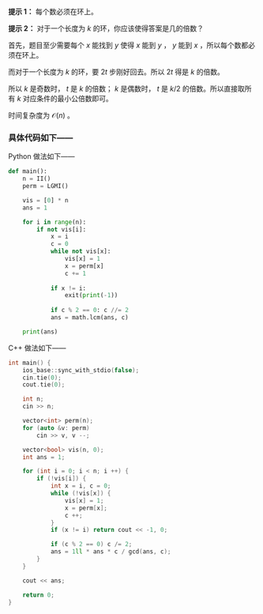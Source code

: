 **提示 1：** 每个数必须在环上。

**提示 2：** 对于一个长度为 $k$ 的环，你应该使得答案是几的倍数？

首先，题目至少需要每个 $x$ 能找到 $y$ 使得 $x$ 能到 $y$ ， $y$ 能到 $x$ ，所以每个数都必须在环上。

而对于一个长度为 $k$ 的环，要 $2t$ 步刚好回去。所以 $2t$ 得是 $k$ 的倍数。

所以 $k$ 是奇数时， $t$ 是 $k$ 的倍数； $k$ 是偶数时， $t$ 是 $k/2$ 的倍数。所以直接取所有 $k$ 对应条件的最小公倍数即可。

时间复杂度为 $\mathcal{O}(n)$ 。

### 具体代码如下——

Python 做法如下——

```Python []
def main():
    n = II()
    perm = LGMI()

    vis = [0] * n
    ans = 1

    for i in range(n):
        if not vis[i]:
            x = i
            c = 0
            while not vis[x]:
                vis[x] = 1
                x = perm[x]
                c += 1
            
            if x != i:
                exit(print(-1))
            
            if c % 2 == 0: c //= 2
            ans = math.lcm(ans, c)

    print(ans)
```

C++ 做法如下——

```cpp []
int main() {
    ios_base::sync_with_stdio(false);
    cin.tie(0);
    cout.tie(0);

    int n;
    cin >> n;

    vector<int> perm(n);
    for (auto &v: perm)
        cin >> v, v --;

    vector<bool> vis(n, 0);
    int ans = 1;

    for (int i = 0; i < n; i ++) {
        if (!vis[i]) {
            int x = i, c = 0;
            while (!vis[x]) {
                vis[x] = 1;
                x = perm[x];
                c ++;
            }
            if (x != i) return cout << -1, 0;

            if (c % 2 == 0) c /= 2;
            ans = 1ll * ans * c / gcd(ans, c);
        }
    }

    cout << ans;

    return 0;
}
```
